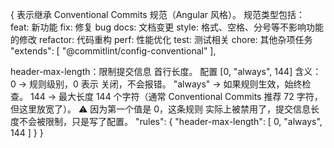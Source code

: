{
  表示继承 Conventional Commits 规范（Angular 风格）。
  规范类型包括：
  feat: 新功能
  fix: 修复 bug
  docs: 文档变更
  style: 格式、空格、分号等不影响功能的修改
  refactor: 代码重构
  perf: 性能优化
  test: 测试相关
  chore: 其他杂项任务
  "extends": [
    "@commitlint/config-conventional"
  ],

  header-max-length：限制提交信息 首行长度。
  配置 [0, "always", 144] 含义：
  0 → 规则级别，0 表示 关闭，不会报错。
  "always" → 如果规则生效，始终检查。
  144 → 最大长度 144 个字符（通常 Conventional Commits 推荐 72 字符，但这里放宽了）。
  ⚠️ 因为第一个值是 0，这条规则 实际上被禁用了，提交信息长度不会被限制，只是写了配置。
  "rules": {
    "header-max-length": [
      0,
      "always",
      144
    ]
  }
}

